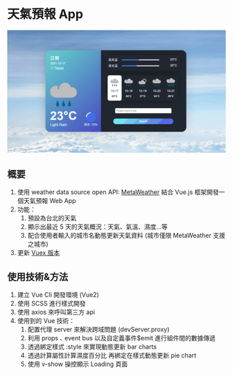 # 天氣預報 App

![image](https://raw.githubusercontent.com/SheepNDW/weather-web-app/master/src/assets/weatherAppDemo.gif)

## 概要

1. 使用 weather data source open API: <a href="https://www.metaweather.com/api/">MetaWeather</a> 結合 Vue.js 框架開發一個天氣預報 Web App
2. 功能：
   1. 預設為台北的天氣
   2. 顯示出最近 5 天的天氣概況：天氣、氣溫、濕度...等
   3. 配合使用者輸入的城市名動態更新天氣資料 (城市僅限 MetaWeather 支援之城市)
3. 更新 <a href="https://github.com/SheepNDW/weather-app-vuex">Vuex 版本</a>

## 使用技術&方法

1. 建立 Vue Cli 開發環境 (Vue2)
2. 使用 SCSS 進行樣式開發
3. 使用 axios 來呼叫第三方 api
4. 使用到的 Vue 技術：
   1. 配置代理 server 來解決跨域問題 (devServer.proxy)
   2. 利用 props ､ event bus 以及自定義事件$emit 進行組件間的數據傳遞
   3. 透過綁定樣式 :style 來實現動態更新 bar charts
   4. 透過計算屬性計算濕度百分比 再綁定在樣式動態更新 pie chart
   5. 使用 v-show 操控顯示 Loading 頁面

